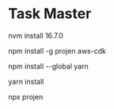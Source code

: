 # Task Master

nvm install 16.7.0

npm install -g projen aws-cdk

npm install --global yarn

yarn install

npx projen